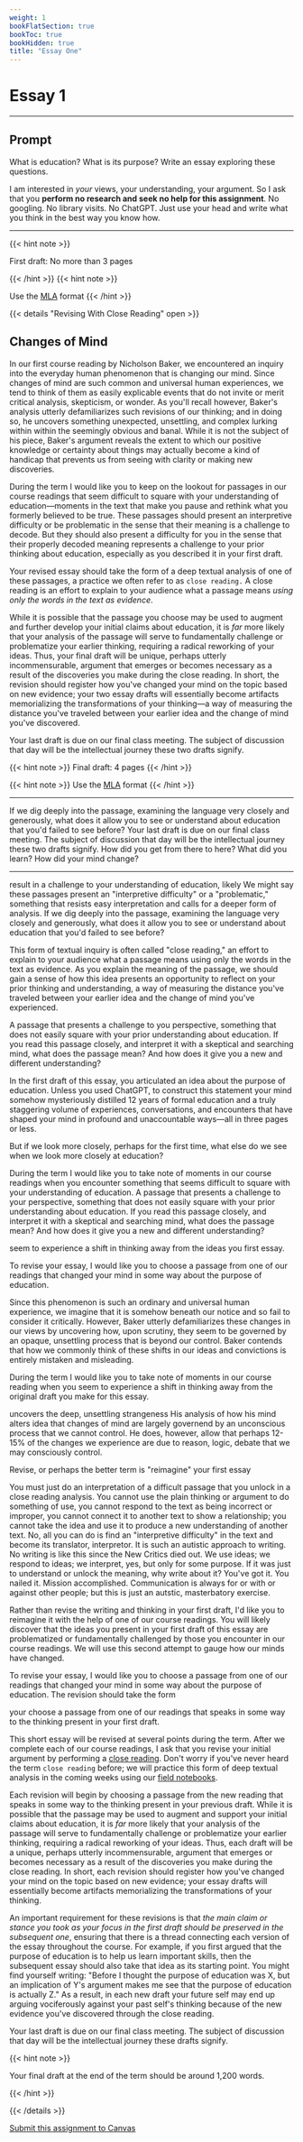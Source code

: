 ```yaml
---
weight: 1
bookFlatSection: true
bookToc: true
bookHidden: true
title: "Essay One"
---
```


# Essay 1

---

## Prompt



What is education? What is its purpose? Write an essay exploring these questions. 

I am interested in *your* views, your understanding, your argument. So I ask that you **perform no research and seek no help for this assignment**. No googling. No library visits. No ChatGPT. Just use your head and write what you think in the best way you know how.

---

{{< hint note >}} 

<span style="color: var(--circle-dots)"><i class="far fa-dot-circle"></i></span> First draft: No more than 3 pages

{{< /hint >}} 
{{< hint note >}} 

<span style="color: var(--circle-dots)"><i class="far fa-dot-circle"></i></span> Use the [MLA](/resources/open-handbook/chapter-11-mla/) format
{{< /hint >}} 

{{< details "Revising With Close Reading" open >}}

## Changes of Mind

In our first course reading by Nicholson Baker, we encountered an inquiry into the everyday human phenomenon that is changing our mind. Since changes of mind are such common and universal human experiences, we tend to think of them as easily explicable events that do not invite or merit critical analysis, skepticism, or wonder. As you'll recall however, Baker's analysis utterly defamiliarizes such revisions of our thinking; and in doing so, he uncovers something unexpected, unsettling, and complex lurking within within the seemingly obvious and banal. While it is not the subject of his piece, Baker's argument reveals the extent to which our positive knowledge or certainty about things may actually become a kind of handicap that prevents us from seeing with clarity or making new discoveries. 

During the term I would like you to keep on the lookout for passages in our course readings that seem difficult to square with your understanding of education—moments in the text that make you pause and rethink what you formerly believed to be true. These passages should present an interpretive difficulty or be problematic in the sense that their meaning is a challenge to decode. But they should also present a difficulty for you in the sense that their properly decoded meaning represents a challenge to your prior thinking about education, especially as you described it in your first draft. 

Your revised essay should take the form of a deep textual analysis of one of these passages, a practice we often refer to as ``close reading.`` A close reading is an effort to explain to your audience what a passage means *using only the words in the text as evidence*. 

While it is possible that the passage you choose may be used to augment and further develop your initial claims about education, it is *far* more likely that your analysis of the passage will serve to fundamentally challenge or problematize your earlier thinking, requiring a radical reworking of your ideas. Thus, your final draft will be unique, perhaps utterly incommensurable, argument that emerges or becomes necessary as a result of the discoveries you make during the close reading. In short, the revision should register how you've changed your mind on the topic based on new evidence; your two essay drafts will essentially become artifacts memorializing the transformations of your thinking—a way of measuring the distance you've traveled between your earlier idea and the change of mind you've discovered. 

Your last draft is due on our final class meeting. The subject of discussion that day will be the intellectual journey these two drafts signify.

{{< hint note >}} 
<span style="color: var(--circle-dots)"><i class="far fa-dot-circle"></i></span> Final draft: 4 pages
{{< /hint >}} 

{{< hint note >}} 
<span style="color: var(--circle-dots)"><i class="far fa-dot-circle"></i></span> Use the [MLA](/resources/open-handbook/chapter-11-mla/) format
{{< /hint >}} 




---
If we dig deeply into the passage, examining the language very closely and generously, what does it allow you to see or understand about education that you'd failed to see before? Your last draft is due on our final class meeting. The subject of discussion that day will be the intellectual journey these two drafts signify. How did you get from there to here? What did you learn? How did your mind change? 
 
 ---  

result in a challenge to your understanding of education, likely We might say these passages present an "interpretive difficulty" or a "problematic," something that resists easy interpretation and calls for a deeper form of analysis. If we dig deeply into the passage, examining the language very closely and generously, what does it allow you to see or understand about education that you'd failed to see before? 

This form of textual inquiry is often called "close reading," an effort to explain to your audience what a passage means using only the words in the text as evidence. As you explain the meaning of the passage, we should gain a sense of how this idea presents an opportunity to reflect on your prior thinking and understanding, a way of measuring the distance you've traveled between your earlier idea and the change of mind you've experienced. 


A passage that presents a challenge to you perspective, something that does not easily square with your prior understanding about education. If you read this passage closely, and interpret it with a skeptical and searching mind, what does the passage mean? And how does it give you a new and different understanding?

In the first draft of this essay, you articulated an idea about the purpose of education. Unless you used ChatGPT, to construct this statement your mind somehow mysteriously distilled 12 years of formal education and a truly staggering volume of experiences, conversations, and encounters that have shaped your mind in profound and unaccountable ways—all in three pages or less. 

But if we look more closely, perhaps for the first time, what else do we see when we look more closely at education? 

During the term I would like you to take note of moments in our course readings when you encounter something that seems difficult to square with your understanding of education. A passage that presents a challenge to your perspective, something that does not easily square with your prior understanding about education. If you read this passage closely, and interpret it with a skeptical and searching mind, what does the passage mean? And how does it give you a new and different understanding?


seem to experience a shift in thinking away from the ideas you first essay.  
 
To revise your essay, I would like you to choose a passage from one of our readings that changed your mind in some way about the purpose of education. 

Since this phenomenon is such an ordinary and universal human experience, we imagine that it is somehow beneath our notice and so fail to consider it critically. However, Baker utterly defamiliarizes these changes in our views by uncovering how, upon scrutiny, they seem to be governed by an opaque, unsettling process that is beyond our control. Baker contends that how we commonly think of these shifts in our ideas and convictions is entirely mistaken and misleading.

During the term I would like you to take note of moments in our course reading when you seem to experience a shift in thinking away from the original draft you make for this essay. 


uncovers the deep, unsettling strangeness   His analysis of how his mind alters idea that changes of mind are largely governend by an unconscious process that we cannot control. He does, however, allow that perhaps 12-15% of the changes we experience are due to reason, logic, debate that we may consciously control. 

Revise, or perhaps the better term is "reimagine" your first essay

You must just do an interpretation of a difficult passage that you unlock in a close reading analysis. You cannot use the plain thinking or argument to do something of use, you cannot respond to the text as being incorrect or improper, you cannot connect it to another text to show a relationship; you cannot take the idea and use it to produce a new understanding of another text. No, all you can do is find an "interpretive difficulty" in the text and become its translator, interpretor. It is such an autistic approach to writing. No writing is like this since the New Critics died out. We use ideas; we respond to ideas; we interpret, yes, but only for some purpose. If it was just to understand or unlock the meaning, why write about it? You've got it. You nailed it. Mission accomplished. Communication is always for or with or against other people; but this is just an autstic, masterbatory exercise. 

Rather than revise the writing and thinking in your first draft, I'd like you to reimagine it with the help of one of our course readings. You will likely discover that the ideas you present in your first draft of this essay are problematized or fundamentally challenged by those you encounter in our course readings. We will use this second attempt to gauge how our minds have changed. 

 

To revise your essay, I would like you to choose a passage from one of our readings that changed your mind in some way about the purpose of education. The revision should take the form 


 your choose a passage from one of our readings that speaks in some way to the thinking present in your first draft. 




This short essay will be revised at several points during the term. After we complete each of our course readings, I ask that you revise your initial argument by performing a [close reading](/resources/project-grain-elevator/thought-machines/). Don't worry if you've never heard the term `close reading` before; we will practice this form of deep textual analysis in the coming weeks using our [field notebooks](/resources/project-grain-elevator/field-notes/). 

Each revision will begin by choosing a passage from the new reading that speaks in some way to the thinking present in your previous draft. While it is possible that the passage may be used to augment and support your initial claims about education, it is *far* more likely that your analysis of the passage will serve to fundamentally challenge or problematize your earlier thinking, requiring a radical reworking of your ideas. Thus, each draft will be a unique, perhaps utterly incommensurable, argument that emerges or becomes necessary as a result of the discoveries you make during the close reading. In short, each revision should register how you've changed your mind on the topic based on new evidence; your essay drafts will essentially become artifacts memorializing the transformations of your thinking. 

An important requirement for these revisions is that *the main claim or stance you took as your focus in the first draft should be preserved in the subsequent one*, ensuring that there is a thread connecting each version of the essay throughout the course. For example, if you first argued that the purpose of education is to help us learn important skills, then the subsequent essay should also take that idea as its starting point. You might find yourself writing: "Before I thought the purpose of education was X, but an implication of Y's argument makes me see that the purpose of education is actually Z." As a result, in each new draft your future self may end up arguing vociferously against your past self's thinking because of the new evidence you've discovered through the close reading.

Your last draft is due on our final class meeting. The subject of discussion that day will be the intellectual journey these drafts signify. 

{{< hint note >}} 

<span style="color: var(--circle-dots)"><i class="far fa-dot-circle"></i></span> Your final draft at the end of the term should be around 1,200 words.

{{< /hint >}} 

{{< /details >}}

<!---

{{< details "Essay 1 Revision" >}}

#

Sigh...

Formal education is one of the central features of our lives---a deep, organizing structure that has shaped and influenced us in profound and unaccountable ways. Education, like culture more broadly, is so ordinary and pervasive that it has become thoroughly naturalized, its powerful influence rendered virtually invisible to us. Education, in short, is just something that we've always done, something that has always been with us, something that is self-evidently the right and obvious thing to do---part of the everyday backdrop of life that we take for granted and rarely consider critically. 

Although it is quite difficult to escape the naturalizing trance that comes from our habitual exposure to such common features of our lifeworld, it is important to develop a capacity for this form of analysis---to see more clearly the weird within the familiar. Let's attempt to do something like this now: take a step outside of your own experience of formal education and try to gain some distance on the practices and normalizing structures that have been such a large part of your life since before you can even remember. Try to set aside all you know. Defamiliarize these experiences: hold them at a distance and try to look at them with a fresh perspective, as if for the first time. What do you see? This will require some effort: it is quite difficult to step outside of the automaticity that we fall into when we confront something that we think know well. Our knowledge and familiarity and comfort with a thing often blinds us to new insights about it; in an odd sense, our knowledge can be a handicap. 

---

#### <p style="text-align: center;"><span style="color: var(--due)"><i class="fa-brands fa-reddit-alien"></i> Alien Ethnography</span></p>

---

It might be helpful to begin your thinking by adopting the objective, cold analysis of some alien sociologist from outer space who has traveled many light-years to study the ways of humans. 

After cultivating this perspective, ask yourself: Are the purposes of education we commonly cite (perhaps even the ones you argued for in your first draft) actually reflected in how we construct systems of education? If not, what values does education truly seem to promote when we look at it in this new light? Does education as we have known it have some occulted or clandestine goals or purposes? Are there things that seem odd or counterproductive or wrong in how we go about education? Why do we do the things we do? Why have we built the educational institutions that we have? Are these "educational" experiences and structures actually promoting what we claim they do?

---

- Write a `response` to your first draft at the conclusion of your current one exploring these (or related) questions. 

- To help you in this work, gather the syllabi from your other two courses and closely examine these textual artifacts, like an archaeologist unearthing a shard of pottery in the desert. What do you make of these things? Since you are entering the new (and strange) culture of higher education, these textual artifacts may help you understand the values, ideas, preconceptions, and preoccupations that have authority there. 

- Your final draft should be about 1,500 words in length.

{{< /details >}}

---

{{< hint note >}} 
<span style="color: var(--readings)"><i class="fas fa-clipboard"></i></span> First Draft Notes
{{< /hint >}} 

{{< details "Topic Sentences and Unified Paragraphs" >}}

#

## Topic Sentences 

`Topic sentences` function like a miniature `thesis` that communicates the purpose or main idea of a paragraph. It is important that your topic sentences are clear and accurately reflect the nature of the paragraph it initiates.

Most commonly, topic sentences are strong, declarative statements that make a `claim`. The sentences that follow the topic sentence in the paragraph are used to support that claim. However, a topic sentence may also be a question. In this case, the sentences that follow the topic sentence are used to move toward a conclusion or further develop the question.

### <i class="fas fa-lightbulb"></i> Some generally good advice about topic sentences:

1. Use the topic sentence of each paragraph to clearly state the subject or focus of the paragraph. If the paragraph and topic sentence are not in sync, or if the topic sentence doesn't actually state the nature of the paragraph, you need to revise it.

2. Use the topic sentence to set forth a `claim` that supports the thesis and drives the argument forward. This is not a hard rule, and there are other ways to start a paragraph, but it is a strong way that helps keep you focused.

Compare:

- <span style="color: var(--due)"><i class="fas fa-times-circle"></i></span> My high school has a unique program that allowed students to experiment and explore. 

- <span style="color: var(--in-class)"><i class="fas fa-check-circle"></i></span> Education facilitates inquiry and exploration, which are critical needs in the life of every human being.

More information on topic sentences, including examples, here in the [*Open Handbook*](/resources/open-handbook/chapter-7). 

---

## Paragraphs 

### <i class="fas fa-lightbulb"></i> Some generally good advice about paragraphs:

Paragraphs should be *unified*: every sentence in the paragraph should focus in some way on the main idea expressed in the `topic sentence`. Further, the paragraph’s individual sentences should be presented in a logical order and flow naturally from one to the other. While this is not a strict rule, it may be helpful to think of paragraphs as miniature essays, each with their own thesis, development, and proof. 

- More information on paragraphs, including examples, here in the [*Open Handbook*](/resources/open-handbook/chapter-7). 


{{< /details >}}



{{< details "Everyday vs. Every day" >}}
#

In the first draft I saw many students who were confused about **everyday** (as one word) and **every day** (as two words). They are very different in their meanings:


- <span style="color: var(--circle-dots)"><i class="far fa-dot-circle"></i></span> **everyday**: *adj*. As one word you use it to mean that something is *ordinary* or *common*. In fact, just substitute one of those words in place of everyday to see if the sentence still makes sense. 

- <span style="color: var(--circle-dots)"><i class="far fa-dot-circle"></i></span> **every day** *adv*. As two words it is an adverbial phrase that means "each day" or "daily," a reference to the frequency of a certain action.


---

- <span style="color: var(--due)"><i class="fas fa-times-circle"></i></span> My son eats oatmeal everyday. 

- <span style="color: var(--in-class)"><i class="fas fa-check-circle"></i></span> My son eats oatmeal every day.


---

- <span style="color: var(--in-class)"><i class="fas fa-check-circle"></i></span> The everyday struggles of many Americans are truly heartbreaking.

- <span style="color: var(--due)"><i class="fas fa-times-circle"></i></span> The every day struggles of many Americans are truly heartbreaking.

---

## The <i class="fas fa-bomb"></i> F-bomb solution™

For no particular reason I have discovered that if you can put an f-bomb between **every** and **day** then it should be *two words*:

- <span style="color: var(--in-class)"><i class="fas fa-check-circle"></i></span>  I go to the store every [f*ing] day. 

- <span style="color: var(--due)"><i class="fas fa-times-circle"></i></span> These are my every [f*ing] day pants.

A clever way to remember this:

+ Every <i class="fas fa-bomb"></i> day (See the space? An F-bomb fits in there. Two words.)

+ Everyday (No space for the bomb. One word.)

{{< /details >}}

{{< details "Comma Splices and Semicolons" >}}
#

### Semicolons

**A. Used to separate a series of items containing commas.** (Not very common).

- <span style="color: var(--due)"><i class="fas fa-times-circle"></i></span> I went to London, England, Paris, France, Bristol, Tennessee, and Berlin, Germany. 

- <span style="color: var(--in-class)"><i class="fas fa-check-circle"></i></span> I went to London, England; Paris, France; Bristol, Tennessee; and Berlin, Germany. 

**B.  Used to link two independent clauses to suggest a connection.** (Very common).

- <span style="color: var(--in-class)"><i class="fas fa-check-circle"></i></span> My son had trouble sleeping last night; I shouldn't have given him that chocolate cupcake.

- <span style="color: var(--in-class)"><i class="fas fa-check-circle"></i></span> Americans say they appreciate the hard work of teachers; however, very few are willing to pay them a decent wage. 

**C.  Things you don't do with semicolons**.

- <span style="color: var(--due)"><i class="fas fa-times-circle"></i></span> Please get three things from the store; bread, milk, and a *lot* of beer.

- <span style="color: var(--in-class)"><i class="fas fa-check-circle"></i></span> Please get three things from the store: bread, milk, and a *lot* of beer.  

### Comma splice errors

A comma splice error occurs when you use a comma to connect two independent clauses: 

- <span style="color: var(--due)"><i class="fas fa-times-circle"></i></span> I love my red truck, it is a Chevy Colorado. 

- <span style="color: var(--in-class)"><i class="fas fa-check-circle"></i></span> I love my red truck. It is a Chevy Colorado. 

- <span style="color: var(--in-class)"><i class="fas fa-check-circle"></i></span> I love my red truck; it is a Chevy Colorado. 

{{< /details >}}

{{< details "The Em Dash — " >}}

#

The **em dash** is perhaps the most versatile punctuation mark: it can function like a comma, colon, or parentheses. In formal writing it is used to indicate extra information or an aside---much as you would do with commas, colons, or parentheses. There is a good explainer on this punctuation mark on the [Merriam-Webster site](https://www.merriam-webster.com/words-at-play/em-dash-en-dash-how-to-use). The two most common uses in formal writing are displayed here:

- <span style="color: var(--due)"><i class="fas fa-times-circle"></i></span> The Soviets gave us the greatest exercise tool ever invented - the kettlebell. 
- <span style="color: var(--in-class)"><i class="fas fa-check-circle"></i></span> The Soviets gave us the greatest exercise tool ever invented—the kettlebell. 

- <span style="color: var(--in-class)"><i class="fas fa-check-circle"></i></span> The Soviet-Afghan War---a main contributor to the fall of the Soviet Union---has received increased scrutiny by scholars as America's mission there has foundered. 

{{< /details >}}

{{< details "Emphasis " >}}

#

How do you show emphasis in formal writing?

- <span style="color: var(--due)"><i class="fas fa-times-circle"></i></span> Unless I am being unusually calculating, I don't DECIDE to befriend someone . . . 

- <span style="color: var(--due)"><i class="fas fa-times-circle"></i></span> Unless I am being unusually calculating, I don't **decide** to befriend someone . . .

- <span style="color: var(--in-class)"><i class="fas fa-check-circle"></i></span> Unless I am being unusually calculating, I don't *decide* to befriend someone . . .

{{< /details >}}

{{< details "The 5 Paragraph Essay" >}}

#

Everyone was taught the 5-paragraph essay form in high school. There is an introduction with a thesis, three paragraphs of support, and a summary conclusion that restates the thesis. 

The problem is that you can't really do much in 5-paragraphs and your time at Dartmouth will require you to reach for rhetorical forms that can accommodate much more complexity. One place to begin is to imagine that your paper is as many paragraphs as needed in order to justify the thesis. There is no magic number of paragraphs. There is no recipe or formula. 

Another thing to reconsider is the `summary conclusion` that is a hallmark of the 5-paragraph essay. I saw many of these. You say what you've just said again at the end. Strong readers might find this somewhat insulting since it assumes we can't understand what we just read or hold these ideas in our heads for 5 paragraphs. 

If we imagine that the reader has a good grasp on what you've just argued, how should your piece end? What do you need to say or do or explain to achieve closure? What do you hope the reader takes away from your argument? What should they do in response to it? 

{{< /details >}}

--->

<i class="fa fa-cloud-upload-alt"></i> [Submit this assignment to Canvas](https://canvas.dartmouth.edu)


